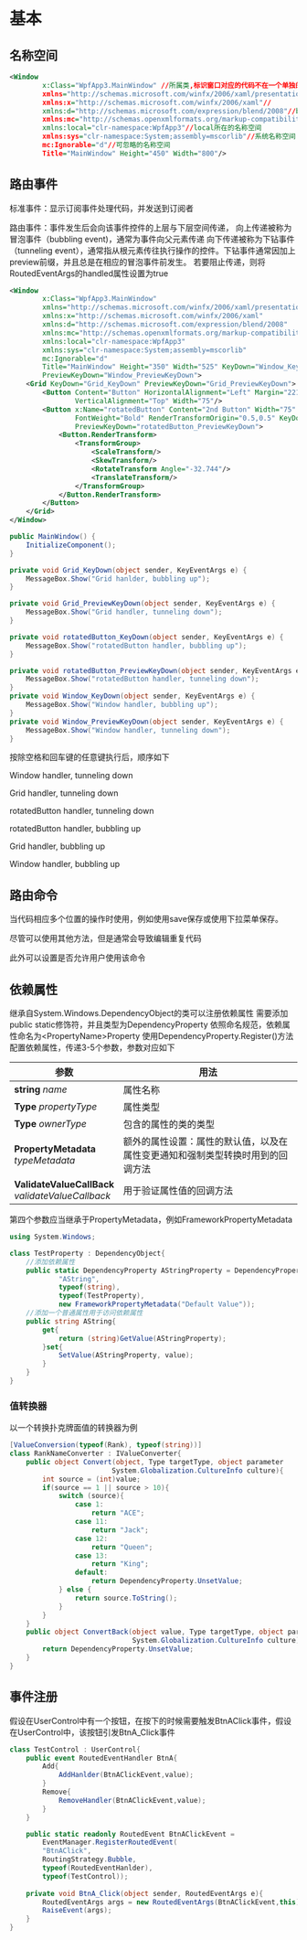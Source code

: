 # 基本

## 名称空间

```xml
<Window 
        x:Class="WpfApp3.MainWindow" //所属类,标识窗口对应的代码不在一个单独的文件中
        xmlns="http://schemas.microsoft.com/winfx/2006/xaml/presentation"//WPF默认名称空间
        xmlns:x="http://schemas.microsoft.com/winfx/2006/xaml"//
        xmlns:d="http://schemas.microsoft.com/expression/blend/2008"//blend
        xmlns:mc="http://schemas.openxmlformats.org/markup-compatibility/2006"
        xmlns:local="clr-namespace:WpfApp3"//local所在的名称空间
        xmlns:sys="clr-namespace:System;assembly=mscorlib"//系统名称空间
        mc:Ignorable="d"//可忽略的名称空间
        Title="MainWindow" Height="450" Width="800"/>

```

## 路由事件

标准事件：显示订阅事件处理代码，并发送到订阅者

路由事件：事件发生后会向该事件控件的上层与下层空间传递，
向上传递被称为冒泡事件（bubbling event)，通常为事件向父元素传递
向下传递被称为下钻事件（tunneling event），通常指从根元素传往执行操作的控件。下钻事件通常因加上preview前缀，并且总是在相应的冒泡事件前发生。
若要阻止传递，则将RoutedEventArgs的handled属性设置为true

```xml
<Window 
        x:Class="WpfApp3.MainWindow" 
        xmlns="http://schemas.microsoft.com/winfx/2006/xaml/presentation"
        xmlns:x="http://schemas.microsoft.com/winfx/2006/xaml"
        xmlns:d="http://schemas.microsoft.com/expression/blend/2008"
        xmlns:mc="http://schemas.openxmlformats.org/markup-compatibility/2006"
        xmlns:local="clr-namespace:WpfApp3"
        xmlns:sys="clr-namespace:System;assembly=mscorlib"
        mc:Ignorable="d"
        Title="MainWindow" Height="350" Width="525" KeyDown="Window_KeyDown"
        PreviewKeyDown="Window_PreviewKeyDown">
    <Grid KeyDown="Grid_KeyDown" PreviewKeyDown="Grid_PreviewKeyDown">
        <Button Content="Button" HorizontalAlignment="Left" Margin="221,115,0,0"
                VerticalAlignment="Top" Width="75"/>
        <Button x:Name="rotatedButton" Content="2nd Button" Width="75" Height="22"
                FontWeight="Bold" RenderTransformOrigin="0.5,0.5" KeyDown="rotatedButton_KeyDown"
                PreviewKeyDown="rotatedButton_PreviewKeyDown">
            <Button.RenderTransform>
                <TransformGroup>
                    <ScaleTransform/>
                    <SkewTransform/>
                    <RotateTransform Angle="-32.744"/>
                    <TranslateTransform/>
                </TransformGroup>
            </Button.RenderTransform>
        </Button>
    </Grid>
</Window>
```

```c#
public MainWindow() {
    InitializeComponent();
}

private void Grid_KeyDown(object sender, KeyEventArgs e) {
    MessageBox.Show("Grid hanlder, bubbling up");
}

private void Grid_PreviewKeyDown(object sender, KeyEventArgs e) {
    MessageBox.Show("Grid handler, tunneling down");
}

private void rotatedButton_KeyDown(object sender, KeyEventArgs e) {
    MessageBox.Show("rotatedButton handler, bubbling up");
}

private void rotatedButton_PreviewKeyDown(object sender, KeyEventArgs e) {
    MessageBox.Show("rotatedButton handler, tunneling down");
}
private void Window_KeyDown(object sender, KeyEventArgs e) {
    MessageBox.Show("Window handler, bubbling up");
}
private void Window_PreviewKeyDown(object sender, KeyEventArgs e) {
    MessageBox.Show("Window handler, tunneling down");
}
```

按除空格和回车键的任意键执行后，顺序如下

Window handler, tunneling down

Grid handler, tunneling down

rotatedButton handler, tunneling down

rotatedButton handler, bubbling up

Grid handler, bubbling up

Window handler, bubbling up

## 路由命令

当代码相应多个位置的操作时使用，例如使用save保存或使用下拉菜单保存。

尽管可以使用其他方法，但是通常会导致编辑重复代码

此外可以设置是否允许用户使用该命令

## 依赖属性

继承自System.Windows.DependencyObject的类可以注册依赖属性
需要添加public static修饰符，并且类型为DependencyProperty 
依照命名规范，依赖属性命名为\<PropertyName\>Property
使用DependencyProperty.Register()方法配置依赖属性，传递3-5个参数，参数对应如下

| 参数                                                   | 用法                                                         |
| ------------------------------------------------------ | ------------------------------------------------------------ |
| **string** *name*                                      | 属性名称                                                     |
| **Type** *propertyType*                                | 属性类型                                                     |
| **Type** *ownerType*                                   | 包含的属性的类的类型                                         |
| **PropertyMetadata**<br />*typeMetadata*               | 额外的属性设置：属性的默认值，以及在属性变更通知和强制类型转换时用到的回调方法 |
| **ValidateValueCallBack**<br />*validateValueCallback* | 用于验证属性值的回调方法                                     |

 第四个参数应当继承于PropertyMetadata，例如FrameworkPropertyMetadata

```c#
using System.Windows;

class TestProperty : DependencyObject{
    //添加依赖属性
    public static DependencyProperty AStringProperty = DependencyProperty.Register(
    		"AString",
    		typeof(string),
    		typeof(TestProperty),
    		new FrameworkPropertyMetadata("Default Value"));
    //添加一个普通属性用于访问依赖属性
    public string AString{
        get{
        	return (string)GetValue(AStringProperty);
    	}set{
            SetValue(AStringProperty, value);
        }
    }
}
```

### 值转换器

以一个转换扑克牌面值的转换器为例

```c#
[ValueConversion(typeof(Rank), typeof(string))]
class RankNameConverter : IValueConverter{
    public object Convert(object, Type targetType, object parameter
                         System.Globalization.CultureInfo culture){
        int source = (int)value;
        if(source == 1 || source > 10){
            switch (source){
                case 1:
                    return "ACE";
                case 11:
                    return "Jack";
                case 12:
                    return "Queen";
                case 13:
                    return "King";
                default:
                    return DependencyProperty.UnsetValue;
            } else {
                return source.ToString();
            }
        }
    }
    public object ConvertBack(object value, Type targetType, object parameter,
                              System.Globalization.CultureInfo culture){
        return DependencyProperty.UnsetValue;
    }
}
```



## 事件注册

假设在UserControl中有一个按钮，在按下的时候需要触发BtnAClick事件，假设在UserControl中，该按钮引发BtnA_Click事件

```c#
class TestControl : UserControl{
    public event RoutedEventHandler BtnA{
        Add{
            AddHanlder(BtnAClickEvent,value);
        }
        Remove{
            RemoveHandler(BtnAClickEvent,value);
        }
    }

    public static readonly RoutedEvent BtnAClickEvent = 
        EventManager.RegisterRoutedEvent(
        "BtnAClick",
        RoutingStrategy.Bubble,
        typeof(RoutedEventHanlder),
    	typeof(TestControl));
    
    private void BtnA_Click(object sender, RoutedEventArgs e){
        RoutedEventArgs args = new RoutedEventArgs(BtnAClickEvent,this);
        RaiseEvent(args);
    }
}

```

